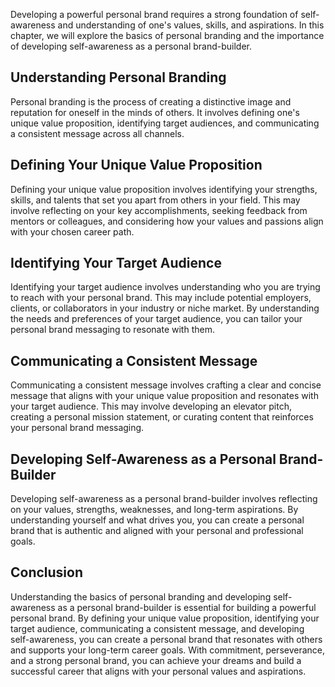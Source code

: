 
Developing a powerful personal brand requires a strong foundation of self-awareness and understanding of one's values, skills, and aspirations. In this chapter, we will explore the basics of personal branding and the importance of developing self-awareness as a personal brand-builder.

Understanding Personal Branding
-------------------------------

Personal branding is the process of creating a distinctive image and reputation for oneself in the minds of others. It involves defining one's unique value proposition, identifying target audiences, and communicating a consistent message across all channels.

Defining Your Unique Value Proposition
--------------------------------------

Defining your unique value proposition involves identifying your strengths, skills, and talents that set you apart from others in your field. This may involve reflecting on your key accomplishments, seeking feedback from mentors or colleagues, and considering how your values and passions align with your chosen career path.

Identifying Your Target Audience
--------------------------------

Identifying your target audience involves understanding who you are trying to reach with your personal brand. This may include potential employers, clients, or collaborators in your industry or niche market. By understanding the needs and preferences of your target audience, you can tailor your personal brand messaging to resonate with them.

Communicating a Consistent Message
----------------------------------

Communicating a consistent message involves crafting a clear and concise message that aligns with your unique value proposition and resonates with your target audience. This may involve developing an elevator pitch, creating a personal mission statement, or curating content that reinforces your personal brand messaging.

Developing Self-Awareness as a Personal Brand-Builder
-----------------------------------------------------

Developing self-awareness as a personal brand-builder involves reflecting on your values, strengths, weaknesses, and long-term aspirations. By understanding yourself and what drives you, you can create a personal brand that is authentic and aligned with your personal and professional goals.

Conclusion
----------

Understanding the basics of personal branding and developing self-awareness as a personal brand-builder is essential for building a powerful personal brand. By defining your unique value proposition, identifying your target audience, communicating a consistent message, and developing self-awareness, you can create a personal brand that resonates with others and supports your long-term career goals. With commitment, perseverance, and a strong personal brand, you can achieve your dreams and build a successful career that aligns with your personal values and aspirations.
